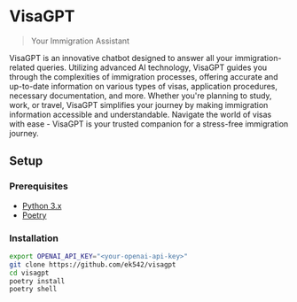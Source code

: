 # VisaGPT

> Your Immigration Assistant

VisaGPT is an innovative chatbot designed to answer all your immigration-related queries. Utilizing advanced AI technology, VisaGPT guides you through the complexities of immigration processes, offering accurate and up-to-date information on various types of visas, application procedures, necessary documentation, and more. Whether you're planning to study, work, or travel, VisaGPT simplifies your journey by making immigration information accessible and understandable. Navigate the world of visas with ease - VisaGPT is your trusted companion for a stress-free immigration journey.

## Setup

### Prerequisites

- [Python 3.x](https://www.python.org/downloads/)
- [Poetry](https://python-poetry.org/docs/#installation)

### Installation

```bash
export OPENAI_API_KEY="<your-openai-api-key>"
git clone https://github.com/ek542/visagpt
cd visagpt
poetry install
poetry shell
```
